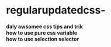 # regularupdatedcss-
 <b> daly awsomee css tips and trik</b><br>
 <b> how to use pure css variable</b><br>
 <b> how to use selection selector</b>
 
